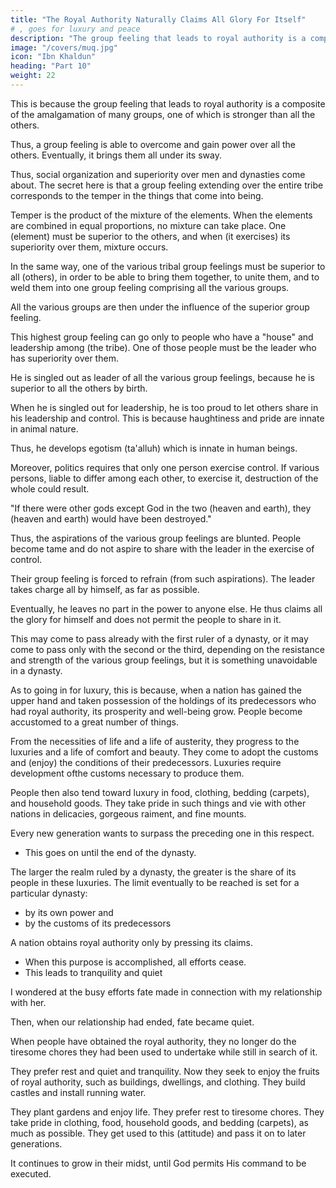 ```yaml
---
title: "The Royal Authority Naturally Claims All Glory For Itself"
# , goes for luxury and peace
description: "The group feeling that leads to royal authority is a composite of the amalgamation of many groups, one of which is stronger than all the others"
image: "/covers/muq.jpg"
icon: "Ibn Khaldun"
heading: "Part 10"
weight: 22
---
```




<!-- As 59 to claiming all glory for itself, this is because, as we have mentioned
before, royal authority exists through group feeling. -->

This is because the group feeling that leads to royal authority is a composite of the amalgamation of many groups, one of which is stronger than all the others.

Thus, a group feeling is able to overcome and gain power over all the others. Eventually, it brings them all under its sway. 

Thus, social organization and superiority over men and dynasties come about. The secret here is that a group feeling extending over the entire tribe corresponds to the temper in the things that come into being. 

Temper is the product of the mixture of the elements. When the elements are combined in equal proportions, no mixture can take place. One (element) must be superior to the others, and when (it exercises) its superiority over them, mixture occurs. 

In the same way, one of the various tribal group feelings must be superior to all (others), in order to be able to bring them together, to unite them, and to weld them into one group feeling comprising all the various groups. 

All the various groups are then under the influence of the superior group feeling.

This highest group feeling can go only to people who have a "house" and leadership among (the tribe). One of those people must be the leader who has superiority over them. 

He is singled out as leader of all the various group feelings, because he is superior to all the others by birth. 

 <!-- over (the people) or to let them participate in it, -->
When he is singled out for leadership, he is too proud to let others share in his leadership and control. This is because haughtiness and pride are innate in animal nature.

Thus, he develops egotism (ta'alluh) which is innate in human beings.

Moreover, politics requires that only one person exercise control. If various persons, liable to differ among each other, to exercise it, destruction of the whole could result.

"If there were other gods except God in the two (heaven and earth), they (heaven and earth) would have been destroyed."

Thus, the aspirations of the various group feelings are blunted. People become tame and do not aspire to share with the leader in the exercise of control. 

Their group feeling is forced to refrain (from such aspirations). The leader takes charge all by himself, as far as possible. 

Eventually, he leaves no part in the power to anyone else. He thus claims all the glory for himself and does not permit the people to share in it.

This may come to pass already with the first ruler of a dynasty, or it may come to pass only with the second or the third, depending on the resistance and strength of the various group feelings, but it is something unavoidable in a dynasty.

 <!-- This is how God proceeds with His servants. -->

As to going in for luxury, this is because, when a nation has gained the upper hand and taken possession of the holdings of its predecessors who had royal authority, its prosperity and well-being grow. People become accustomed to a great number of things. 

From the necessities of life and a life of austerity, they progress to the luxuries and a life of comfort and beauty. They come to adopt the customs and (enjoy) the conditions of their predecessors. Luxuries require development ofthe customs necessary to produce them. 

People then also tend toward luxury in food, clothing, bedding (carpets), and household goods. They take pride in such things and vie with other nations in delicacies, gorgeous raiment, and fine mounts. 

Every new generation wants to surpass the preceding one in this respect. 
- This goes on until the end of the dynasty.

The larger the realm ruled by a dynasty, the greater is the share of its people in these luxuries. The limit eventually to be reached is set for a particular dynasty:
- by its own power and
- by the customs of its predecessors


A nation obtains royal authority only by pressing its claims. 
<!-- - , having in mind the purpose of obtaining superiority and royal authority.  -->
- When this purpose is accomplished, all efforts cease.
- This leads to tranquility and quiet


I wondered at the busy efforts fate made in connection with my relationship with her.

Then, when our relationship had ended, fate became quiet. 

When people have obtained the royal authority, they no longer do the tiresome chores they had been used to undertake while still in search of it.

They prefer rest and quiet and tranquility. Now they seek to enjoy the fruits of royal authority, such as buildings, dwellings, and clothing. They build castles and install running water.

They plant gardens and enjoy life. They prefer rest to tiresome chores. They take pride in clothing, food, household goods, and bedding (carpets), as much as possible. They get used to this (attitude) and pass it on to later generations.

It continues to grow in their midst, until God permits His command to be executed.
